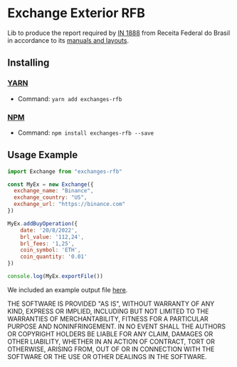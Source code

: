 # Exchange Exterior RFB
Lib to produce the report required by [IN 1888](http://normas.receita.fazenda.gov.br/sijut2consulta/link.action?visao=anotado&idAto=100592) from Receita Federal do Brasil in accordance to its [manuals and layouts](https://www.gov.br/receitafederal/pt-br/centrais-de-conteudo/publicacoes/documentos-tecnicos/criptoativos/leiaute-criptoativos-exchanges-exterior/view).

## Installing
### [YARN](https://yarnpkg.com/)
- Command: `yarn add exchanges-rfb`
### [NPM](http://npmjs.org/)
- Command: ```npm install exchanges-rfb --save```

## Usage Example

```js
import Exchange from "exchanges-rfb"

const MyEx = new Exchange({
  exchange_name: "Binance",
  exchange_country: "US",
  exchange_url: "https://binance.com"
})

MyEx.addBuyOperation({
    date: '20/8/2022',
    brl_value: '112,24',
    brl_fees: '1,25',
    coin_symbol: 'ETH',
    coin_quantity: '0.01'
})

console.log(MyEx.exportFile())
```

We included an example output file [here](test/example-output).

THE SOFTWARE IS PROVIDED "AS IS", WITHOUT WARRANTY OF ANY KIND, EXPRESS OR
IMPLIED, INCLUDING BUT NOT LIMITED TO THE WARRANTIES OF MERCHANTABILITY,
FITNESS FOR A PARTICULAR PURPOSE AND NONINFRINGEMENT. IN NO EVENT SHALL THE
AUTHORS OR COPYRIGHT HOLDERS BE LIABLE FOR ANY CLAIM, DAMAGES OR OTHER
LIABILITY, WHETHER IN AN ACTION OF CONTRACT, TORT OR OTHERWISE, ARISING FROM,
OUT OF OR IN CONNECTION WITH THE SOFTWARE OR THE USE OR OTHER DEALINGS IN THE
SOFTWARE.
